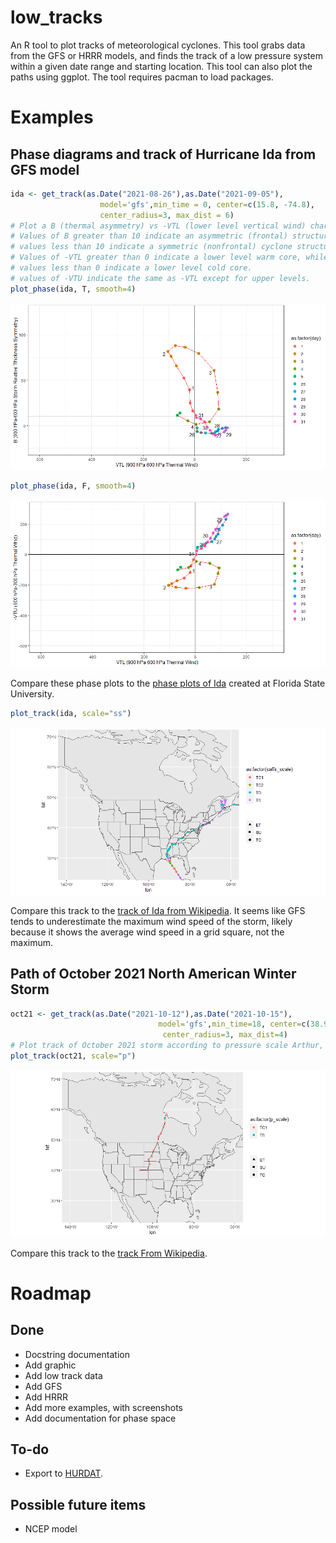 # low_tracks
An R tool to plot tracks of meteorological cyclones. This tool grabs data from the GFS or HRRR models,
and finds the track of a low pressure system within a given date range and starting location. This tool
can also plot the paths using ggplot. The tool requires pacman to load packages.

# Examples

## Phase diagrams and track of Hurricane Ida from GFS model

```r
ida <- get_track(as.Date("2021-08-26"),as.Date("2021-09-05"),
                    model='gfs',min_time = 0, center=c(15.8, -74.8),
                    center_radius=3, max_dist = 6)
# Plot a B (thermal asymmetry) vs -VTL (lower level vertical wind) chart
# Values of B greater than 10 indicate an asymmetric (frontal) structure,
# values less than 10 indicate a symmetric (nonfrontal) cyclone structure.
# Values of -VTL greater than 0 indicate a lower level warm core, while
# values less than 0 indicate a lower level cold core.
# values of -VTU indicate the same as -VTL except for upper levels.
plot_phase(ida, T, smooth=4)
```

![B vs -VTL phase chart for Ida](screenshots/ida_b_vtl.png)

```r
plot_phase(ida, F, smooth=4)
```

![-VTU vs -VTL phase chart for Ida](screenshots/ida_vtu_vtl.png)

Compare these phase plots to the [phase plots of Ida](http://moe.met.fsu.edu/cyclonephase/archive/2021/) created at Florida State University.

```r
plot_track(ida, scale="ss")
```

![](screenshots/ida_track.png)

Compare this track to the [track of Ida from Wikipedia](https://en.wikipedia.org/wiki/Hurricane_Ida#/media/File:Ida_2021_track.png). It seems like GFS tends to underestimate the maximum wind speed of the storm, likely because it shows the average wind speed in a grid square, not the maximum.

## Path of October 2021 North American Winter Storm

```r
oct21 <- get_track(as.Date("2021-10-12"),as.Date("2021-10-15"),
                                 model='gfs',min_time=18, center=c(38.9, -104.8),
                                  center_radius=3, max_dist=4)
# Plot track of October 2021 storm according to pressure scale Arthur, W. C. & Woolf, H. M. 2013)
plot_track(oct21, scale="p")
```

![](screenshots/oct21_track.png)

Compare this track to the [track From Wikipedia](https://en.wikipedia.org/wiki/2021%E2%80%9322_North_American_winter#/media/File:October_2021_winter_storm_track.png).

# Roadmap

## Done
- Docstring documentation
- Add graphic
- Add low track data
- Add GFS
- Add HRRR
- Add more examples, with screenshots
- Add documentation for phase space

## To-do
- Export to [HURDAT](https://www.aoml.noaa.gov/hrd/data_sub/newHURDAT.html).

## Possible future items
- NCEP model
